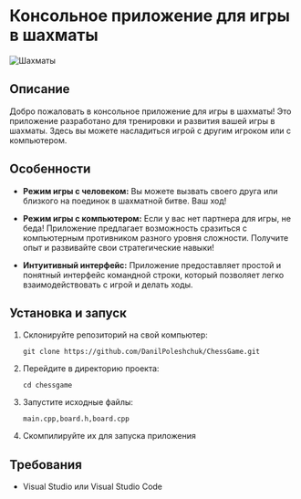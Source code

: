 Консольное приложение для игры в шахматы
===============================

![Шахматы](https://sneg.top/uploads/posts/2023-03/1680112262_sneg-top-p-shakhmati-zastavka-na-telefon-vkontakte-64.jpg)

Описание
------------
Добро пожаловать в консольное приложение для игры в шахматы! Это приложение разработано для тренировки и развития вашей игры в шахматы. Здесь вы можете насладиться игрой с другим игроком или с компьютером.

Особенности
------------
- **Режим игры с человеком:** Вы можете вызвать своего друга или близкого на поединок в шахматной битве. Ваш ход!

- **Режим игры с компьютером:** Если у вас нет партнера для игры, не беда! Приложение предлагает возможность сразиться с компьютерным противником разного уровня сложности. Получите опыт и развивайте свои стратегические навыки!

- **Интуитивный интерфейс:** Приложение предоставляет простой и понятный интерфейс командной строки, который позволяет легко взаимодействовать с игрой и делать ходы.
  
Установка и запуск
-------------------
1. Склонируйте репозиторий на свой компьютер:
   ```
   git clone https://github.com/DanilPoleshchuk/ChessGame.git
   ```

2. Перейдите в директорию проекта:
   ```
   cd chessgame
   ```

3. Запустите исходные файлы:
   ```
   main.cpp,board.h,board.cpp
   ```
4. Скомпилируйте их для запуска приложения
   
Требования
-----------
- Visual Studio  или Visual Studio Code

